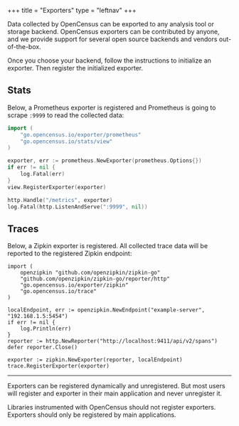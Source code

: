 +++
title = "Exporters"
type = "leftnav"
+++

Data collected by OpenCensus can be exported to any analysis tool or storage backend.
OpenCensus exporters can be contributed by anyone, and we provide support for several
open source backends and vendors out-of-the-box.

Once you choose your backend, follow the instructions to initialize an exporter.
Then register the initialized exporter.

## Stats

Below, a Prometheus exporter is registered and Prometheus is going to scrape
`:9999` to read the collected data:

``` go
import (
    "go.opencensus.io/exporter/prometheus"
    "go.opencensus.io/stats/view"
)

exporter, err := prometheus.NewExporter(prometheus.Options{})
if err != nil {
    log.Fatal(err)
}
view.RegisterExporter(exporter)

http.Handle("/metrics", exporter)
log.Fatal(http.ListenAndServe(":9999", nil))
```

## Traces

Below, a Zipkin exporter is registered. All collected trace data will be reported
to the registered Zipkin endpoint:

```
import (
    openzipkin "github.com/openzipkin/zipkin-go"
    "github.com/openzipkin/zipkin-go/reporter/http"
    "go.opencensus.io/exporter/zipkin"
    "go.opencensus.io/trace"
)

localEndpoint, err := openzipkin.NewEndpoint("example-server", "192.168.1.5:5454")
if err != nil {
    log.Println(err)
}
reporter := http.NewReporter("http://localhost:9411/api/v2/spans")
defer reporter.Close()

exporter := zipkin.NewExporter(reporter, localEndpoint)
trace.RegisterExporter(exporter)
```

---

Exporters can be registered dynamically and unregistered. But most users will register
and exporter in their main application and never unregister it.

Libraries instrumented with OpenCensus should not register exporters. Exporters should
only be registered by main applications.

